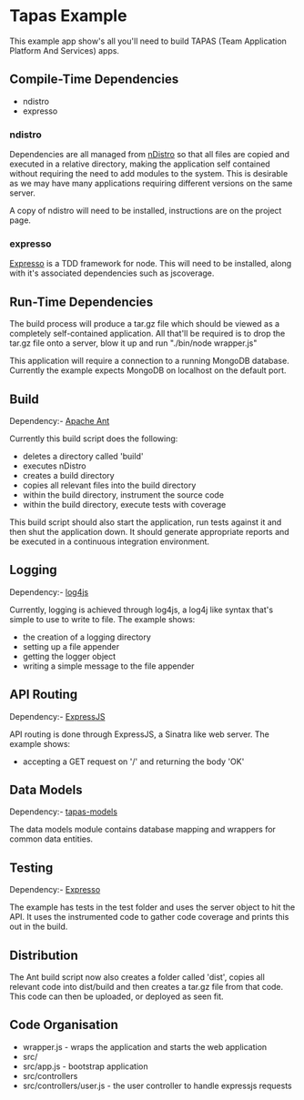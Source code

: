 Tapas Example
=============

This example app show's all you'll need to build TAPAS (Team Application Platform And Services) apps.  

Compile-Time Dependencies
-------------------------

* ndistro
* expresso

### ndistro

Dependencies are all managed from [nDistro](http://github.com/visionmedia/ndistro) so that all files are copied and executed in a relative directory, making the application self contained without requiring the need to add modules to the system.  This is desirable as we may have many applications requiring different versions on the same server.

A copy of ndistro will need to be installed, instructions are on the project page.

### expresso

[Expresso](http://github.com/visionmedia/expresso) is a TDD framework for node.  This will need to be installed, along with it's associated dependencies such as jscoverage.

Run-Time Dependencies
---------------------

The build process will produce a tar.gz file which should be viewed as a completely self-contained application.  All that'll be required is to drop the tar.gz file onto a server, blow it up and run "./bin/node wrapper.js"

This application will require a connection to a running MongoDB database.  Currently the example expects MongoDB on localhost on the default port.

Build
-----

Dependency:- [Apache Ant](http://ant.apache.org/)  

Currently this build script does the following:

* deletes a directory called 'build'
* executes nDistro
* creates a build directory
* copies all relevant files into the build directory
* within the build directory, instrument the source code
* within the build directory, execute tests with coverage

This build script should also start the application, run tests against it and then shut the application down. It should generate appropriate reports and be executed in a continuous integration environment.

Logging
-------

Dependency:- [log4js](http://github.com/csausdev/log4js-node)

Currently, logging is achieved through log4js, a log4j like syntax that's simple to use to write to file.  The example shows:

* the creation of a logging directory 
* setting up a file appender
* getting the logger object
* writing a simple message to the file appender

API Routing
-----------

Dependency:- [ExpressJS](http://expressjs.com)

API routing is done through ExpressJS, a Sinatra like web server.  The example shows:

* accepting a GET request on '/' and returning the body 'OK'

Data Models
-----------

Dependency:- [tapas-models](http://github.com/theteam/tapas-models)

The data models module contains database mapping and wrappers for common data entities. 

Testing
-------

Dependency:- [Expresso](http://github.com/visionmedia/expresso)

The example has tests in the test folder and uses the server object to hit the API. It uses the instrumented code to gather code coverage and prints this out in the build.

Distribution
------------

The Ant build script now also creates a folder called 'dist', copies all relevant code into dist/build and then creates a tar.gz file from that code.  This code can then be uploaded, or deployed as seen fit.  

Code Organisation
-----------------

- wrapper.js - wraps the application and starts the web application
- src/
- src/app.js - bootstrap application
- src/controllers
- src/controllers/user.js - the user controller to handle expressjs requests
